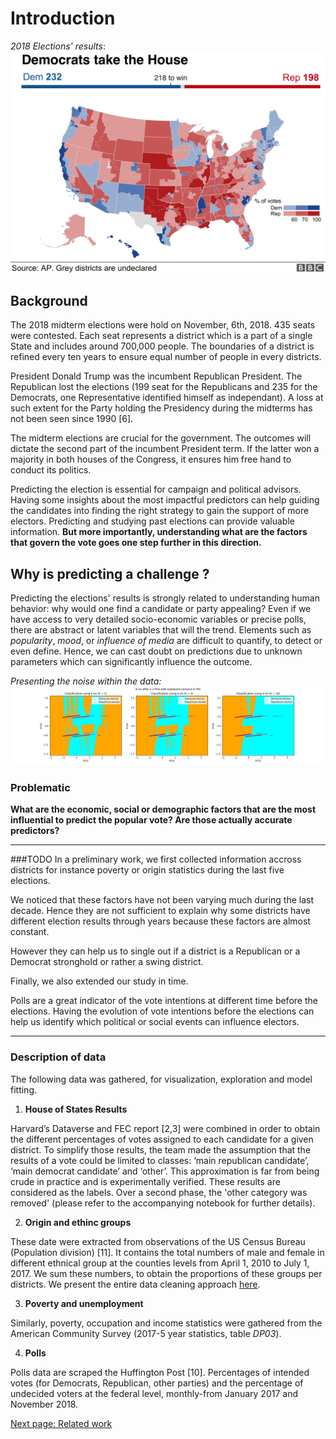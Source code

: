 # Introduction
_2018 Elections' results_:
![2018 final results](pictures/all_results.png)


## Background
The 2018 midterm elections were hold on November, 6th, 2018. 435 seats were contested. Each seat represents a district which is a part of a single State and includes around 700,000 people. The boundaries of a district is refined every ten years to ensure equal number of people in every districts.

President Donald Trump was the incumbent Republican President. The Republican lost the elections (199 seat for the Republicans and 235 for the Democrats, one Representative identified himself as independant). A loss at such extent for the Party holding the Presidency during the midterms has not been seen since 1990 [6].

The midterm elections are crucial for the government. The outcomes will dictate the second part of the incumbent President term. If the latter won a majority in both houses of the Congress, it ensures him free hand to conduct its politics.

Predicting the election is essential for campaign and political advisors. Having some insights about the most impactful predictors can help guiding the candidates into finding the right strategy to gain the support of more electors. Predicting and studying past elections can provide valuable information. **But more importantly, understanding what are the factors that govern the vote goes one step further in this direction.**

## Why is predicting a challenge ?
Predicting the elections' results is strongly related to understanding human behavior: why would one find a candidate or party appealing?  Even if we have access to very detailed socio-economic variables or precise polls, there are abstract or latent variables that will the trend. Elements such as _popularity_, _mood_, or _influence of media_ are difficult to quantify, to detect or even define. Hence, we can cast doubt on predictions due to unknown parameters which can significantly influence the outcome.

_Presenting the noise within the data:_
![alt text](pictures/noisiness_proximity_points.png "Illustration of the noise within the dataset")


### Problematic
**What are the economic, social or demographic factors that are the most influential to predict the popular vote? Are those actually accurate predictors?**
_____________________
###TODO
In a preliminary work, we first collected information accross districts for instance poverty or origin statistics during the last five elections. 

We noticed that these factors have not been varying much during the last decade. Hence they are not sufficient to explain why some districts have different election results through years because these factors are almost constant. 

However they can help us to single out if a district is a Republican or a Democrat stronghold or rather a swing district. 

Finally, we also extended our study in time. 

Polls are a great indicator of the vote intentions at different time before the elections. Having the evolution of vote intentions before the elections can help us identify which political or social events can influence electors.
_______________
### Description of data
The following data was gathered, for visualization, exploration and model fitting. 

1. **House of States Results**

Harvard’s Dataverse and FEC report [2,3]  were combined in order to obtain the different percentages of votes assigned to each candidate for a given district. To simplify those results, the team made the assumption that the results of a vote could be limited to classes: ‘main republican candidate’, ‘main democrat candidate’ and ‘other’. This approximation is far from being crude in practice and is experimentally verified. These results are considered as the labels. Over a second phase, the 'other category was removed' (please refer to the accompanying notebook for further details).

2. **Origin and ethinc groups**

These date were extracted from observations of the US Census Bureau (Population division) [11]. It contains the total numbers of male and female in different ethnical group at the counties levels from April 1, 2010 to July 1, 2017. We sum these numbers, to obtain the proportions of these groups per districts. We present the entire data cleaning approach [here](https://github.com/tguens/cs109-project).

3. **Poverty and unemployment**

Similarly, poverty, occupation and income statistics were gathered from the American Community Survey (2017-5 year statistics, table _DP03_).

4. **Polls** 

Polls data are scraped the Huffington Post [10]. Percentages of intended votes (for Democrats, Republican, other parties) and the percentage of undecided voters at the federal level, monthly-from January 2017 and November 2018.

[Next page: Related work](https://tguens.github.io/understand-predict-winner.github.io/relatedwork.html)
